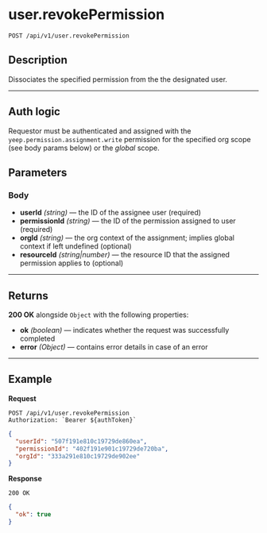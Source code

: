 # user.revokePermission

`POST /api/v1/user.revokePermission`

## Description

Dissociates the specified permission from the the designated user.

---

## Auth logic

Requestor must be authenticated and assigned with the `yeep.permission.assignment.write` permission for the specified org scope (see body params below) or the _global_ scope.

## Parameters

### Body

- **userId** _(string)_ — the ID of the assignee user (required)
- **permissionId** _(string)_ — the ID of the permission assigned to user (required)
- **orgId** _(string)_ — the org context of the assignment; implies global context if left undefined (optional)
- **resourceId** _(string|number)_ — the resource ID that the assigned permission applies to (optional)

---

## Returns

**200 OK** alongside `Object` with the following properties:

- **ok** _(boolean)_ — indicates whether the request was successfully completed
- **error** _(Object)_ — contains error details in case of an error

---

## Example

**Request**

```
POST /api/v1/user.revokePermission
Authorization: `Bearer ${authToken}`
```

```json
{
  "userId": "507f191e810c19729de860ea",
  "permissionId": "402f191e901c19729de720ba",
  "orgId": "333a291e810c19729de902ee"
}
```

**Response**

`200 OK`

```json
{
  "ok": true
}
```

